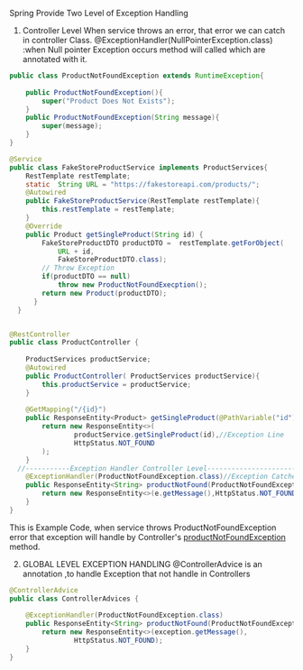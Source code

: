 Spring Provide Two Level of Exception Handling
1. Controller Level
		When service throws an error, that error we can catch in controller Class.
		@ExceptionHandler(NullPointerException.class) :when Null pointer Exception occurs 
		method will called which are annotated with it.
		
``` Java
public class ProductNotFoundException extends RuntimeException{  
  
    public ProductNotFoundException(){  
        super("Product Does Not Exists");  
    }  
    public ProductNotFoundException(String message){
	    super(message);
    }
}
```

``` Java
@Service  
public class FakeStoreProductService implements ProductServices{  
    RestTemplate restTemplate;  
    static  String URL = "https://fakestoreapi.com/products/";  
    @Autowired  
    public FakeStoreProductService(RestTemplate restTemplate){  
        this.restTemplate = restTemplate;  
    }
    @Override  
	public Product getSingleProduct(String id) {  
	    FakeStoreProductDTO productDTO =  restTemplate.getForObject(  
            URL + id,  
            FakeStoreProductDTO.class);  
		// Throw Exception
		if(productDTO == null) 
			throw new ProductNotFoundExecption();
	    return new Product(productDTO);  
	  }
  }


@RestController
public class ProductController {  
  
    ProductServices productService;  
    @Autowired  
    public ProductController( ProductServices productService){  
        this.productService = productService;  
    }  
    
    @GetMapping("/{id}")   
    public ResponseEntity<Product> getSingleProduct(@PathVariable("id") String id){  
        return new ResponseEntity<>(  
                productService.getSingleProduct(id),//Exception Line  
                HttpStatus.NOT_FOUND  
        );  
    }  
  //-----------Exception Handler Controller Level-----------------------------
    @ExceptionHandler(ProductNotFoundException.class)//Exception Catched Here  
    public ResponseEntity<String> productNotFound(ProductNotFoundException e){  
        return new ResponseEntity<>(e.getMessage(),HttpStatus.NOT_FOUND);  
    }  
}
```
This is Example Code, when service throws  ProductNotFoundException error that exception will handle by Controller's  <u>productNotFoundException</u> method.

2. GLOBAL LEVEL EXCEPTION HANDLING
		@ControllerAdvice is an annotation ,to handle Exception that not handle in Controllers 
``` Java
@ControllerAdvice  
public class ControllerAdvices {  
  
    @ExceptionHandler(ProductNotFoundException.class)  
    public ResponseEntity<String> productNotFound(ProductNotFoundException exception){  
        return new ResponseEntity<>(exception.getMessage(),  
                HttpStatus.NOT_FOUND);  
    }  
}
```